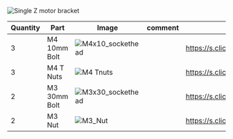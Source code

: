 ![Single Z motor bracket](https://user-images.githubusercontent.com/37383368/138626860-e47ffafa-6411-44fc-bb7e-20bf96c841e3.gif)


| Quantity | Part                         | Image             | comment  | Links  |
| ------ | ----                           | -------              | -----  | -----	|
| 3       | M4 10mm Bolt      | ![M4x10_sockethead](https://user-images.githubusercontent.com/37383368/138378191-8c7cd25b-7301-48db-adb6-9778f5427b2c.png) |  |  https://s.click.aliexpress.com/e/_9RMap3  |
| 3       | M4 T Nuts                    | ![M4 Tnuts](https://user-images.githubusercontent.com/37383368/137783436-4e1c6bae-e78c-47b5-b697-86cc7f41cef6.PNG) | | https://s.click.aliexpress.com/e/_AsGUWF |
| 2       | M3 30mm Bolt   | ![M3x30_sockethead](https://user-images.githubusercontent.com/37383368/138626166-43361a5d-6e9f-45d5-9108-7fed1fb10d5b.png) |  | https://s.click.aliexpress.com/e/_9RMap3 |
| 2       | M3 Nut     | ![M3_Nut](https://user-images.githubusercontent.com/37383368/138378072-71b793a3-e16b-4289-8b31-f0a9b3e8b4f9.png)  |    | https://s.click.aliexpress.com/e/_AFJSUp |
